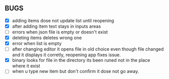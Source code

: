 ## BUGS
- [x] adding items dose not update list until reopening
- [x] after adding item text stays in inputs areas
- [ ] errors when json file is empty or doesn't exist
- [x] deleting items deletes wrong one
- [x] error when list is empty
- [ ] after changing editor it opens file in old choice even though file changed and it displays it corretly, reopening app fixes issue. 
- [x] binary looks for file in the directory its been runed not in the place where it exist
- [ ] when u type new item but don't confirm it dose not go away.
